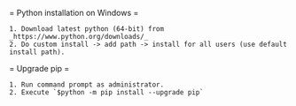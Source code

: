 = Python installation on Windows =

    1. Download latest python (64-bit) from _https://www.python.org/downloads/_
    2. Do custom install -> add path -> install for all users (use default install path).

= Upgrade pip =

    1. Run command prompt as administrator.
    2. Execute `$python -m pip install --upgrade pip`
